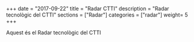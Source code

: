 +++
date        = "2017-09-22"
title       = "Radar CTTI"
description = "Radar tecnològic del CTTI"
sections    = ["Radar"]
categories  = ["radar"]
weight= 5
+++

Aquest és el Radar tecnològic del CTTI
<div id="radarctti"></div>

<link type="text/css" rel="stylesheet"  href="https://cdn.rawgit.com/mostrovoi/radar/master/main.fbc6c341bb4b9978eda1.css">
<script type="application/javascript" src="https://cdn.rawgit.com/mostrovoi/radar/master/main.fbc6c341bb4b9978eda1.js"></script>
